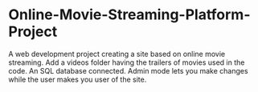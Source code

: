 # Online-Movie-Streaming-Platform-Project
A web development project creating a site based on online movie streaming.
Add a videos folder having the trailers of movies used in the code.
An SQL database connected.
Admin mode lets you make changes while the user makes you user of the site.

